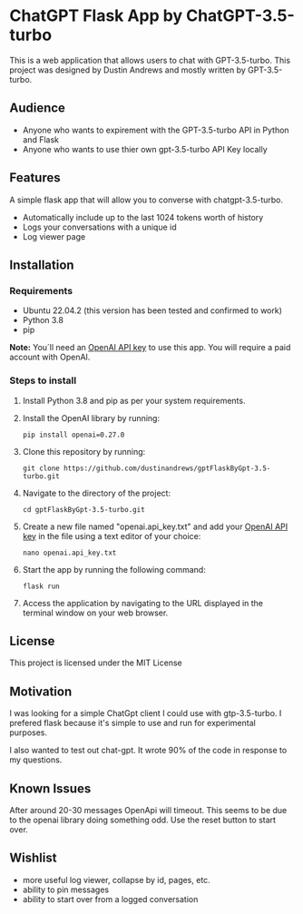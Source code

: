 # ChatGPT Flask App by ChatGPT-3.5-turbo

This is a web application that allows users to chat with GPT-3.5-turbo. This project was designed by Dustin Andrews and mostly written by GPT-3.5-turbo.

## Audience
- Anyone who wants to expirement with the GPT-3.5-turbo API in Python and Flask
- Anyone who wants to use thier own gpt-3.5-turbo API Key locally

## Features

A simple flask app that will allow you to converse with chatgpt-3.5-turbo.
- Automatically include up to the last 1024 tokens worth of history
- Logs your conversations with a unique id
- Log viewer page

## Installation

### Requirements
- Ubuntu 22.04.2 (this version has been tested and confirmed to work)
- Python 3.8
- pip

**Note:** You´ll need an [OpenAI API key](https://beta.openai.com/signup/) to use this app. You will require a paid account with OpenAI.


### Steps to install
1. Install Python 3.8 and pip as per your system requirements.
2. Install the OpenAI library by running:

   ```
   pip install openai=0.27.0
   ```

3. Clone this repository by running:

   ```
   git clone https://github.com/dustinandrews/gptFlaskByGpt-3.5-turbo.git
   ```

4. Navigate to the directory of the project:

   ```
   cd gptFlaskByGpt-3.5-turbo.git
   ```

5. Create a new file named "openai.api_key.txt" and add your [OpenAI API key](https://beta.openai.com/docs/authentication/api-keys) in the file using a text editor of your choice:

   ```
   nano openai.api_key.txt
   ```

6. Start the app by running the following command:

   ```
   flask run
   ```

7. Access the application by navigating to the URL displayed in the terminal window on your web browser.

## License

This project is licensed under the MIT License

## Motivation

I was looking for a simple ChatGpt client I could use with gtp-3.5-turbo. I prefered flask because it's simple to use and run for experimental purposes.

I also wanted to test out chat-gpt. It wrote 90% of the code in response to my questions.

## Known Issues

After around 20-30 messages OpenApi will timeout. This seems to be due to the openai library doing something odd. Use the reset button to start over.

## Wishlist

- more useful log viewer, collapse by id, pages, etc.
- ability to pin messages
- ability to start over from a logged conversation
